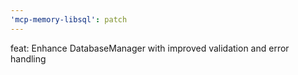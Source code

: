 ```yaml
---
'mcp-memory-libsql': patch
---
```


feat: Enhance DatabaseManager with improved validation and error
handling
